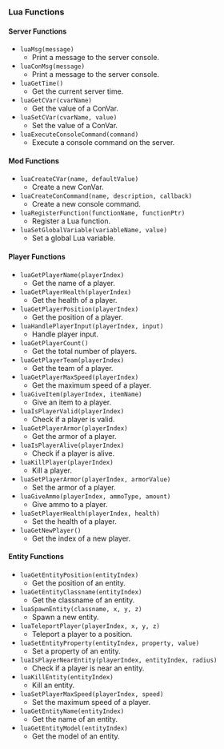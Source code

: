 ### Lua Functions

#### Server Functions
- `luaMsg(message)`
  - Print a message to the server console.
- `luaConMsg(message)`
  - Print a message to the server console.
- `luaGetTime()`
  - Get the current server time.
- `luaGetCVar(cvarName)`
  - Get the value of a ConVar.
- `luaSetCVar(cvarName, value)`
  - Set the value of a ConVar.
- `luaExecuteConsoleCommand(command)`
  - Execute a console command on the server.

#### Mod Functions
- `luaCreateCVar(name, defaultValue)`
  - Create a new ConVar.
- `luaCreateConCommand(name, description, callback)`
  - Create a new console command.
- `luaRegisterFunction(functionName, functionPtr)`
  - Register a Lua function.
- `luaSetGlobalVariable(variableName, value)`
  - Set a global Lua variable.

#### Player Functions
- `luaGetPlayerName(playerIndex)`
  - Get the name of a player.
- `luaGetPlayerHealth(playerIndex)`
  - Get the health of a player.
- `luaGetPlayerPosition(playerIndex)`
  - Get the position of a player.
- `luaHandlePlayerInput(playerIndex, input)`
  - Handle player input.
- `luaGetPlayerCount()`
  - Get the total number of players.
- `luaGetPlayerTeam(playerIndex)`
  - Get the team of a player.
- `luaGetPlayerMaxSpeed(playerIndex)`
  - Get the maximum speed of a player.
- `luaGiveItem(playerIndex, itemName)`
  - Give an item to a player.
- `luaIsPlayerValid(playerIndex)`
  - Check if a player is valid.
- `luaGetPlayerArmor(playerIndex)`
  - Get the armor of a player.
- `luaIsPlayerAlive(playerIndex)`
  - Check if a player is alive.
- `luaKillPlayer(playerIndex)`
  - Kill a player.
- `luaSetPlayerArmor(playerIndex, armorValue)`
  - Set the armor of a player.
- `luaGiveAmmo(playerIndex, ammoType, amount)`
  - Give ammo to a player.
- `luaSetPlayerHealth(playerIndex, health)`
  - Set the health of a player.
- `luaGetNewPlayer()`
  - Get the index of a new player.

#### Entity Functions
- `luaGetEntityPosition(entityIndex)`
  - Get the position of an entity.
- `luaGetEntityClassname(entityIndex)`
  - Get the classname of an entity.
- `luaSpawnEntity(classname, x, y, z)`
  - Spawn a new entity.
- `luaTeleportPlayer(playerIndex, x, y, z)`
  - Teleport a player to a position.
- `luaSetEntityProperty(entityIndex, property, value)`
  - Set a property of an entity.
- `luaIsPlayerNearEntity(playerIndex, entityIndex, radius)`
  - Check if a player is near an entity.
- `luaKillEntity(entityIndex)`
  - Kill an entity.
- `luaSetPlayerMaxSpeed(playerIndex, speed)`
  - Set the maximum speed of a player.
- `luaGetEntityName(entityIndex)`
  - Get the name of an entity.
- `luaGetEntityModel(entityIndex)`
  - Get the model of an entity.
